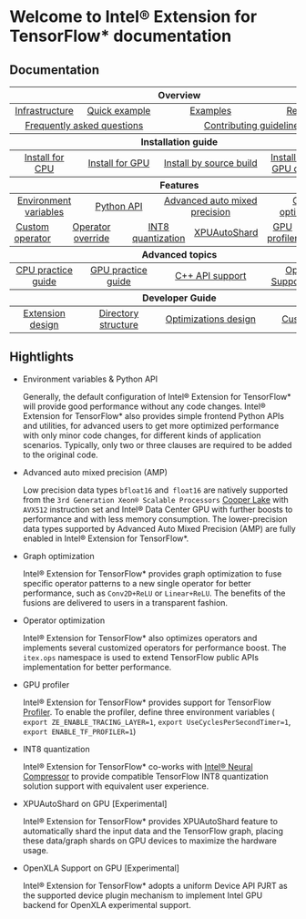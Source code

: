 # Welcome to Intel® Extension for TensorFlow* documentation


## Documentation

<table class="docutils">
  <thead>
  <tr>
    <th colspan="12">Overview</th>
  </tr>
  </thead>
  <tbody>
    <tr>
      <td colspan="3" align="center"><a href="guide/infrastructure.md">Infrastructure</a></td>
      <td colspan="3" align="center"><a href="../examples/quick_example.md">Quick example</a></td>
      <td colspan="3" align="center"><a href="../examples">Examples</a></td>
      <td colspan="3" align="center"><a href="community/releases.md">Releases</a></td>
    </tr>
    <tr>
      <td colspan="6" align="center"><a href="guide/FAQ.md">Frequently asked questions</a></td>
      <td colspan="6" align="center"><a href="community/contributing.md">Contributing guidelines</a></td>
    </tr>
  </tbody>
  <thead>
  <tr>
    <th colspan="12">Installation guide</th>
  </tr>
  </thead>
  <tbody>
    <tr>
      <td colspan="3" align="center"><a href="install/experimental/install_for_cpu.md">Install for CPU</a></td>
      <td colspan="3" align="center"><a href="install/install_for_gpu.md">Install for GPU</a></td>
      <td colspan="3" align="center"><a href="install/how_to_build.md">Install by source build</a></td>
	  <td colspan="3" align="center"><a href="install/experimental/install_for_gpu_conda.md">Install Conda for GPU distributed</a></td>
    </tr>
  </tbody>
  <thead>
    <tr>
      <th colspan="12">Features</th>
    </tr>
  </thead>
  <tbody>
    <tr>
        <td colspan="3" align="center"><a href="guide/environment_variables.md">Environment variables</a></td>
		<td colspan="3" align="center"><a href="guide/python_api.md">Python API</a></td>
        <td colspan="3" align="center"><a href="guide/advanced_auto_mixed_precision.md">Advanced auto mixed precision</a></td>
        <td colspan="3" align="center"><a href="guide/itex_fusion.md">Graph optimization</a></td>
    </tr>
    <tr>
    	<td colspan="2" align="center"><a href="guide/itex_ops.md">Custom operator</a></td>
	<td colspan="2" align="center"><a href="guide/itex_ops_override.md">Operator override</a></td>
	<td colspan="3" align="center"><a href="guide/INT8_quantization.md">INT8 quantization</a></td>
	<td colspan="2" align="center"><a href="guide/XPUAutoShard.md">XPUAutoShard</a></td>
        <td colspan="2" align="center"><a href="guide/how_to_enable_profiler.md">GPU profiler</a></td>
	<td colspan="2" align="center"><a href="guide/launch.md">CPU launcher</a></td>
    </tr>
  </tbody>
  <thead>
      <tr>
        <th colspan="12">Advanced topics</th>
      </tr>
  </thead>
  <tbody>
      <tr>
        <td colspan="3" align="center"><a href="guide/practice_guide.md#cpu-practice-guide">CPU practice guide</a></td>
        <td colspan="3" align="center"><a href="guide/practice_guide.md#gpu-practice-guide">GPU practice guide</a></td>
        <td colspan="3" align="center"><a href="install/experimental/install_for_cpp.md">C++ API support</a></td>
        <td colspan="3" align="center"><a href="guide/OpenXLA_Support_on_GPU.md">OpenXLA Support on GPU</a></td>
      </tr>
  </tbody>
    <thead>
      <tr>
        <th colspan="12">Developer Guide</th>
      </tr>
  </thead>
  <tbody>
      <tr>
          <td colspan="3" align="center"><a href="design/extension_design.md">Extension design</a></td>
	  <td colspan="3" align="center"><a href="design/directory_structure.md">Directory structure</a></td>
	  <td colspan="3" align="center"><a href="design/optimization/README.md">Optimizations design</a></td>
          <td colspan="3" align="center"><a href="design/how_to_write_custom_op.md">Custom Op</a></td>
      </tr>
  </tbody>
</table>


## Hightlights

* Environment variables & Python API

  Generally, the default configuration of Intel® Extension for TensorFlow\* will provide good performance without any code changes. 
  Intel® Extension for TensorFlow\* also provides simple frontend Python APIs and utilities, for advanced users to get more optimized performance with only minor code changes, for different kinds of application scenarios. Typically, only two or three clauses are required to be added to the original code.

* Advanced auto mixed precision (AMP)

  Low precision data types `bfloat16` and` float16` are natively supported from the `3rd Generation Xeon® Scalable Processors` [Cooper Lake](https://ark.intel.com/content/www/us/en/ark/products/series/204098/3rd-generation-intel-xeon-scalable-processors.html)  with `AVX512` instruction set and Intel® Data Center GPU with further boosts to performance and with less memory consumption. The lower-precision data types supported by Advanced Auto Mixed Precision (AMP) are fully enabled in Intel® Extension for TensorFlow*.

* Graph optimization

  Intel® Extension for TensorFlow\* provides graph optimization to fuse specific operator patterns to a new single operator for better performance, such as `Conv2D+ReLU` or `Linear+ReLU`.  The benefits of the fusions are delivered to users in a transparent fashion.

* Operator optimization

  Intel® Extension for TensorFlow\* also optimizes operators and implements several customized operators for performance boost. The `itex.ops` namespace is used to extend TensorFlow public APIs implementation for better performance.

* GPU profiler

  Intel® Extension for TensorFlow\* provides support for TensorFlow [Profiler](https://www.tensorflow.org/guide/profiler). To enable the profiler, define three environment variables ( `export ZE_ENABLE_TRACING_LAYER=1`, `export UseCyclesPerSecondTimer=1`, `export ENABLE_TF_PROFILER=1`)

* INT8 quantization

  Intel® Extension for TensorFlow* co-works with [Intel® Neural Compressor](https://github.com/intel/neural-compressor) to provide compatible TensorFlow INT8 quantization solution support with equivalent user experience.

* XPUAutoShard on GPU [Experimental]

  Intel® Extension for TensorFlow\* provides XPUAutoShard feature to automatically shard the input data and the TensorFlow graph, placing these data/graph shards on GPU devices to maximize the hardware usage.

* OpenXLA Support on GPU [Experimental]

  Intel® Extension for TensorFlow\* adopts a uniform Device API PJRT as the supported device plugin mechanism to implement Intel GPU backend for OpenXLA experimental support.